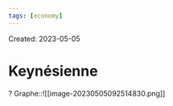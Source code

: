 ```yaml
---
tags: [economy] 
---
```

Created: 2023-05-05

# Keynésienne
?
Graphe::![[image-20230505092514830.png]]

